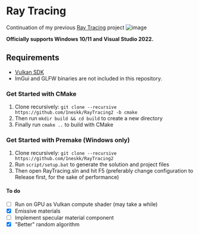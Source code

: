 # Ray Tracing
Continuation of my previous [Ray Tracing](https://github.com/1neskk/raytracing) project
![image](https://github.com/1neskk/RayTracing2/assets/113075816/f2b1e50c-11c6-426c-812b-c89a88347e63)

**Officially supports Windows 10/11 and Visual Studio 2022.**

## Requirements
- [Vulkan SDK](https://vulkan.lunarg.com/)
- ImGui and GLFW binaries are not included in this repository.

### Get Started with CMake
1. Clone recursively: `git clone --recursive https://github.com/1neskk/RayTracing2 -b cmake`
2. Then run `mkdir build && cd build` to create a new directory
3. Finally run `cmake ..` to build with CMake

### Get Started with Premake (Windows only)
1. Clone recursively: `git clone --recursive https://github.com/1neskk/RayTracing2`
2. Run `script/setup.bat` to generate the solution and project files
3. Then open RayTracing.sln and hit F5 (preferably change configuration to Release first, for the sake of performance)

#### To do
- [ ] Run on GPU as Vulkan compute shader (may take a while)
- [x] Emissive materials
- [ ] Implement specular material component
- [x] "Better" random algorithm
